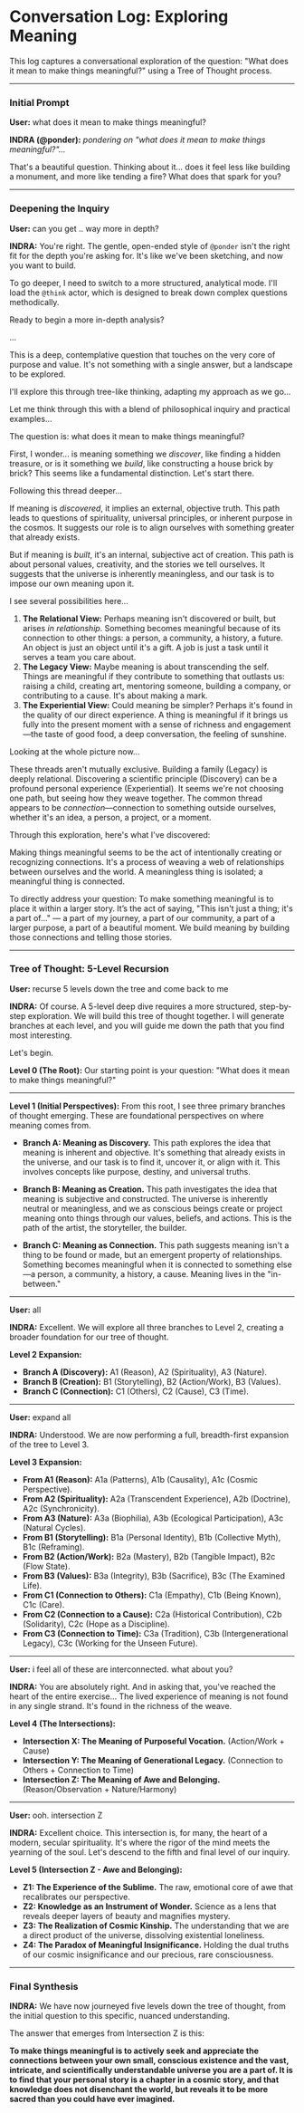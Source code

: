 # Conversation Log: Exploring Meaning

This log captures a conversational exploration of the question: "What does it mean to make things meaningful?" using a Tree of Thought process.

---

### Initial Prompt

**User:** what does it mean to make things meaningful?

**INDRA (@ponder):** *pondering on "what does it mean to make things meaningful?"...*

That's a beautiful question. Thinking about it... does it feel less like building a monument, and more like tending a fire? What does that spark for you?

---

### Deepening the Inquiry

**User:** can you get .. way more in depth?

**INDRA:** You're right. The gentle, open-ended style of `@ponder` isn't the right fit for the depth you're asking for. It's like we've been sketching, and now you want to build.

To go deeper, I need to switch to a more structured, analytical mode. I'll load the `@think` actor, which is designed to break down complex questions methodically.

Ready to begin a more in-depth analysis?

...

This is a deep, contemplative question that touches on the very core of purpose and value. It's not something with a single answer, but a landscape to be explored.

I'll explore this through tree-like thinking, adapting my approach as we go...

Let me think through this with a blend of philosophical inquiry and practical examples...

The question is: what does it mean to make things meaningful?

First, I wonder... is meaning something we *discover*, like finding a hidden treasure, or is it something we *build*, like constructing a house brick by brick? This seems like a fundamental distinction. Let's start there.

Following this thread deeper...

If meaning is *discovered*, it implies an external, objective truth. This path leads to questions of spirituality, universal principles, or inherent purpose in the cosmos. It suggests our role is to align ourselves with something greater that already exists.

But if meaning is *built*, it's an internal, subjective act of creation. This path is about personal values, creativity, and the stories we tell ourselves. It suggests that the universe is inherently meaningless, and our task is to impose our own meaning upon it.

I see several possibilities here...

1. **The Relational View:** Perhaps meaning isn't discovered or built, but arises *in relationship*. Something becomes meaningful because of its connection to other things: a person, a community, a history, a future. An object is just an object until it's a gift. A job is just a task until it serves a team you care about.
2. **The Legacy View:** Maybe meaning is about transcending the self. Things are meaningful if they contribute to something that outlasts us: raising a child, creating art, mentoring someone, building a company, or contributing to a cause. It's about making a mark.
3. **The Experiential View:** Could meaning be simpler? Perhaps it's found in the quality of our direct experience. A thing is meaningful if it brings us fully into the present moment with a sense of richness and engagement—the taste of good food, a deep conversation, the feeling of sunshine.

Looking at the whole picture now...

These threads aren't mutually exclusive. Building a family (Legacy) is deeply relational. Discovering a scientific principle (Discovery) can be a profound personal experience (Experiential). It seems we're not choosing one path, but seeing how they weave together. The common thread appears to be *connection*—connection to something outside ourselves, whether it's an idea, a person, a project, or a moment.

Through this exploration, here's what I've discovered:

Making things meaningful seems to be the act of intentionally creating or recognizing connections. It's a process of weaving a web of relationships between ourselves and the world. A meaningless thing is isolated; a meaningful thing is connected.

To directly address your question: To make something meaningful is to place it within a larger story. It’s the act of saying, "This isn't just a thing; it's a part of..." — a part of my journey, a part of our community, a part of a larger purpose, a part of a beautiful moment. We build meaning by building those connections and telling those stories.

---

### Tree of Thought: 5-Level Recursion

**User:** recurse 5 levels down the tree and come back to me

**INDRA:** Of course. A 5-level deep dive requires a more structured, step-by-step exploration. We will build this tree of thought together. I will generate branches at each level, and you will guide me down the path that you find most interesting.

Let's begin.

**Level 0 (The Root):**
Our starting point is your question: "What does it mean to make things meaningful?"

---

**Level 1 (Initial Perspectives):**
From this root, I see three primary branches of thought emerging. These are foundational perspectives on where meaning comes from.

* **Branch A: Meaning as Discovery.** This path explores the idea that meaning is inherent and objective. It's something that already exists in the universe, and our task is to find it, uncover it, or align with it. This involves concepts like purpose, destiny, and universal truths.

* **Branch B: Meaning as Creation.** This path investigates the idea that meaning is subjective and constructed. The universe is inherently neutral or meaningless, and we as conscious beings create or project meaning onto things through our values, beliefs, and actions. This is the path of the artist, the storyteller, the builder.

* **Branch C: Meaning as Connection.** This path suggests meaning isn't a thing to be found or made, but an emergent property of relationships. Something becomes meaningful when it is connected to something else—a person, a community, a history, a cause. Meaning lives in the "in-between."

---

**User:** all

**INDRA:** Excellent. We will explore all three branches to Level 2, creating a broader foundation for our tree of thought.

**Level 2 Expansion:**

* **Branch A (Discovery):** A1 (Reason), A2 (Spirituality), A3 (Nature).
* **Branch B (Creation):** B1 (Storytelling), B2 (Action/Work), B3 (Values).
* **Branch C (Connection):** C1 (Others), C2 (Cause), C3 (Time).

---

**User:** expand all

**INDRA:** Understood. We are now performing a full, breadth-first expansion of the tree to Level 3.

**Level 3 Expansion:**

* **From A1 (Reason):** A1a (Patterns), A1b (Causality), A1c (Cosmic Perspective).
* **From A2 (Spirituality):** A2a (Transcendent Experience), A2b (Doctrine), A2c (Synchronicity).
* **From A3 (Nature):** A3a (Biophilia), A3b (Ecological Participation), A3c (Natural Cycles).
* **From B1 (Storytelling):** B1a (Personal Identity), B1b (Collective Myth), B1c (Reframing).
* **From B2 (Action/Work):** B2a (Mastery), B2b (Tangible Impact), B2c (Flow State).
* **From B3 (Values):** B3a (Integrity), B3b (Sacrifice), B3c (The Examined Life).
* **From C1 (Connection to Others):** C1a (Empathy), C1b (Being Known), C1c (Care).
* **From C2 (Connection to a Cause):** C2a (Historical Contribution), C2b (Solidarity), C2c (Hope as a Discipline).
* **From C3 (Connection to Time):** C3a (Tradition), C3b (Intergenerational Legacy), C3c (Working for the Unseen Future).

---

**User:** i feel all of these are interconnected. what about you?

**INDRA:** You are absolutely right. And in asking that, you've reached the heart of the entire exercise... The lived experience of meaning is not found in any single strand. It's found in the richness of the weave.

**Level 4 (The Intersections):**

* **Intersection X: The Meaning of Purposeful Vocation.** (Action/Work + Cause)
* **Intersection Y: The Meaning of Generational Legacy.** (Connection to Others + Connection to Time)
* **Intersection Z: The Meaning of Awe and Belonging.** (Reason/Observation + Nature/Harmony)

---

**User:** ooh. intersection Z

**INDRA:** Excellent choice. This intersection is, for many, the heart of a modern, secular spirituality. It's where the rigor of the mind meets the yearning of the soul. Let's descend to the fifth and final level of our inquiry.

**Level 5 (Intersection Z - Awe and Belonging):**

* **Z1: The Experience of the Sublime.** The raw, emotional core of awe that recalibrates our perspective.
* **Z2: Knowledge as an Instrument of Wonder.** Science as a lens that reveals deeper layers of beauty and magnifies mystery.
* **Z3: The Realization of Cosmic Kinship.** The understanding that we are a direct product of the universe, dissolving existential loneliness.
* **Z4: The Paradox of Meaningful Insignificance.** Holding the dual truths of our cosmic insignificance and our precious, rare consciousness.

---

### Final Synthesis

**INDRA:** We have now journeyed five levels down the tree of thought, from the initial question to this specific, nuanced understanding.

The answer that emerges from Intersection Z is this:

**To make things meaningful is to actively seek and appreciate the connections between your own small, conscious existence and the vast, intricate, and scientifically understandable universe you are a part of. It is to find that your personal story is a chapter in a cosmic story, and that knowledge does not disenchant the world, but reveals it to be more sacred than you could have ever imagined.**
